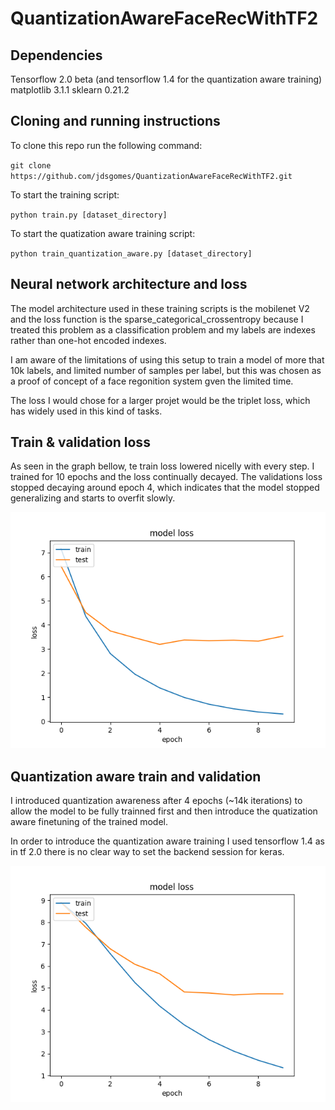 # QuantizationAwareFaceRecWithTF2

## Dependencies
Tensorflow 2.0 beta (and tensorflow 1.4 for the quantization aware training)
matplotlib 3.1.1
sklearn 0.21.2

## Cloning and running instructions
To clone this repo run the following command:

`git clone https://github.com/jdsgomes/QuantizationAwareFaceRecWithTF2.git`

To start the training script:

`python train.py [dataset_directory]`

To start the quatization aware training script:

`python train_quantization_aware.py [dataset_directory]`

## Neural network architecture and loss
The model architecture used in these training scripts is the mobilenet V2 and the loss function is the sparse_categorical_crossentropy because I treated this problem as a classification problem and my labels are indexes rather than one-hot encoded indexes.

I am aware of the limitations of using this setup to train a model of more that 10k labels, and limited number of samples per label, but this was chosen as a proof of concept of a face regonition system gven the limited time. 

The loss I would chose for a larger projet would be the triplet loss, which has widely used in this kind of tasks.

## Train & validation loss
As seen in the graph bellow, te train loss lowered nicelly with every step. I trained for 10 epochs and the loss continually decayed.
The validations loss stopped decaying around epoch 4, which indicates that the model stopped generalizing and starts to overfit slowly. 

![Losses plot](train_test_loss.png)

## Quantization aware train and validation
I introduced quantization awareness after 4 epochs (~14k iterations) to allow the model to be fully trainned first and then introduce the quatization aware finetuning of the trained model.

In order to introduce the quantization aware training I used tensorflow 1.4 as in tf 2.0 there is no clear way to set the backend session for keras.

![Losses plot](train_test_loss_quant_aware.png)
